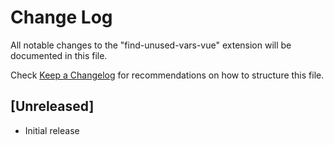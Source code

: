 # Change Log

All notable changes to the "find-unused-vars-vue" extension will be documented in this file.

Check [Keep a Changelog](http://keepachangelog.com/) for recommendations on how to structure this file.

## [Unreleased]

- Initial release